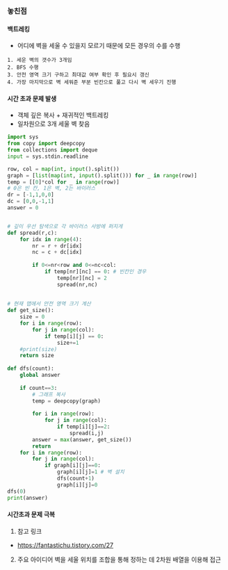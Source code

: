 ### 놓친점
#### 백트레킹
* 어디에 벽을 세울 수 있을지 모르기 때문에 모든 경우의 수를 수행
```
1. 세운 벽의 갯수가 3개임
2. BFS 수행
3. 안전 영역 크기 구하고 최대값 여부 확인 후 필요시 갱신
4. 가장 마지막으로 벽 세워준 부분 빈칸으로 풀고 다시 벽 세우기 진행
```
#### 시간 초과 문제 발생
  - 객체 깊은 복사 + 재귀적인 백트레킹
  - 일차원으로 3개 세울 벽 찾음
```python
import sys
from copy import deepcopy
from collections import deque
input = sys.stdin.readline

row, col = map(int, input().split())
graph = [list(map(int, input().split())) for _ in range(row)]
temp = [[0]*col for _ in range(row)]
# 0은 빈 칸, 1은 벽, 2는 바이러스
dr = [-1,1,0,0]
dc = [0,0,-1,1]
answer = 0


# 깊이 우선 탐색으로 각 바이러스 사방에 퍼지게
def spread(r,c):
    for idx in range(4):
        nr = r + dr[idx]
        nc = c + dc[idx]
        
        if 0<=nr<row and 0<=nc<col:
            if temp[nr][nc] == 0: # 빈칸인 경우
                temp[nr][nc] = 2
                spread(nr,nc)
                
                
# 현재 맵에서 안전 영역 크기 계산
def get_size():
    size = 0
    for i in range(row):
        for j in range(col):
            if temp[i][j] == 0:
                size+=1
    #print(size)
    return size
    
def dfs(count):
    global answer
    
    if count==3:
        # 그래프 복사
        temp = deepcopy(graph)
        
        for i in range(row):
            for j in range(col):
                if temp[i][j]==2:
                    spread(i,j)
        answer = max(answer, get_size())
        return
    for i in range(row):
        for j in range(col):
            if graph[i][j]==0:
                graph[i][j]=1 # 벽 설치
                dfs(count+1)
                graph[i][j]=0
dfs(0)
print(answer)
```

#### 시간초과 문제 극복
1. 참고 링크
- https://fantastichu.tistory.com/27
2. 주요 아이디어
벽을 세울 위치를 조합을 통해 정하는 데 2차원 배열을 이용해 접근
